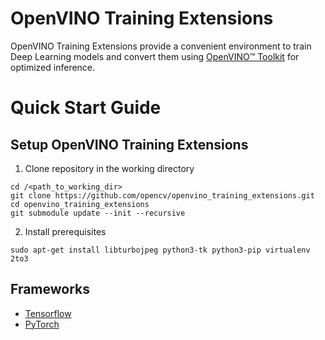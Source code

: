 # OpenVINO Training Extensions

OpenVINO Training Extensions provide a convenient environment to train
Deep Learning models and convert them using [OpenVINO™
Toolkit](https://software.intel.com/en-us/openvino-toolkit) for optimized
inference.


# Quick Start Guide

## Setup OpenVINO Training Extensions

1. Clone repository in the working directory

  ```
  cd /<path_to_working_dir>
  git clone https://github.com/opencv/openvino_training_extensions.git
  cd openvino_training_extensions
  git submodule update --init --recursive
  ```

2. Install prerequisites

  ```
  sudo apt-get install libturbojpeg python3-tk python3-pip virtualenv 2to3
  ```


## Frameworks
* [Tensorflow](tensorflow_toolkit)
* [PyTorch](pytorch_toolkit)
